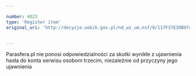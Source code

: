 ```yaml
---

number: 4023
type: 'Register item'
original_uri: 'http://decyzje.uokik.gov.pl/nd_wz_um.nsf/0/117F37E30B974AD4C1257AB80033ACE3?OpenDocument'


---
```


Parasfera.pl nie ponosi odpowiedzialności za skutki wynikłe z ujawnienia hasła do konta serwisu osobom trzecim, niezależnie od przyczyny jego ujawnienia

